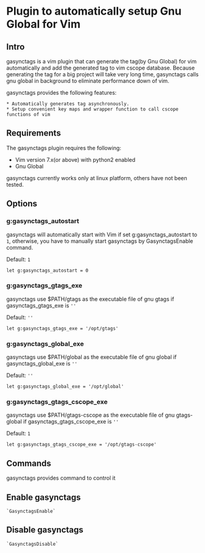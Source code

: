 # Plugin to automatically setup Gnu Global for Vim
## Intro
gasynctags is a vim plugin that can generate the tag(by Gnu Global) for vim
automatically and add the generated tag to vim cscope database. Because
generating the tag for a big project will take very long time, gasynctags
calls gnu global in background to eliminate performance down of vim.

gasynctags provides the following features:

    * Automatically generates tag asynchronously.
    * Setup convenient key maps and wrapper function to call cscope functions of vim 

## Requirements

The gasynctags plugin requires the following:

* Vim version 7.x(or above) with python2 enabled
* Gnu Global

gasynctags currently works only at linux platform, others have not been tested.

## Options

### g:gasynctags_autostart
gasynctags will automatically start with Vim if set g:gasynctags_autostart to `1`,
otherwise, you have to manually start gasynctags by GasynctagsEnable command.

Default: `1`
```vim
let g:gasynctags_autostart = 0
```

### g:gasynctags_gtags_exe
gasynctags use $PATH/gtags as the executable file of gnu gtags if
gasynctags_gtags_exe is `''`

Default: `''`
```vim
let g:gasynctags_gtags_exe = '/opt/gtags'
```

### g:gasynctags_global_exe
gasynctags use $PATH/global as the executable file of gnu global if
gasynctags_global_exe is `''`

Default: `''`
```vim
let g:gasynctags_global_exe = '/opt/global'
```
### g:gasynctags_gtags_cscope_exe
gasynctags use $PATH/gtags-cscope as the executable file of gnu gtags-global
if gasynctags_gtags_cscope_exe is `''`

Default: `1`
```vim
let g:gasynctags_gtags_cscope_exe = '/opt/gtags-cscope'
```

## Commands
gasynctags provides command to control it

## Enable gasynctags
	`GasynctagsEnable`

## Disable gasynctags
	`GasynctagsDisable`
